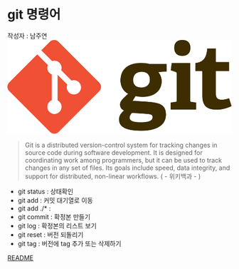 # git 명령어
작성자 : 남주연
![git](../assets/git.png)

> Git is a distributed version-control system for tracking changes in source code during software development. It is designed for coordinating work among programmers, but it can be used to track changes in any set of files. Its goals include speed, data integrity, and support for distributed, non-linear workflows.
( - 위키백과 - )

* git status : 상태확인
* git add : 커밋 대기열로 이동
* git add ./* : 
* git commit : 확정본 만들기
* git log : 확정본의 리스트 보기
* git reset : 버전 되돌리기
* git tag : 버전에 tag 추가 또는 삭제하기

[README](../README.md)
